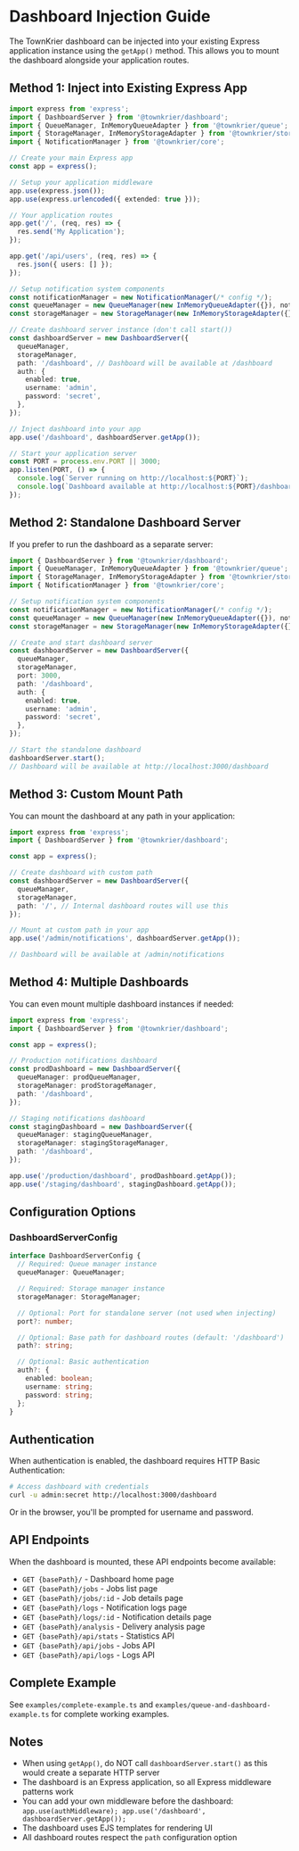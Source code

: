 # Dashboard Injection Guide

The TownKrier dashboard can be injected into your existing Express application instance using the `getApp()` method. This allows you to mount the dashboard alongside your application routes.

## Method 1: Inject into Existing Express App

```typescript
import express from 'express';
import { DashboardServer } from '@townkrier/dashboard';
import { QueueManager, InMemoryQueueAdapter } from '@townkrier/queue';
import { StorageManager, InMemoryStorageAdapter } from '@townkrier/storage';
import { NotificationManager } from '@townkrier/core';

// Create your main Express app
const app = express();

// Setup your application middleware
app.use(express.json());
app.use(express.urlencoded({ extended: true }));

// Your application routes
app.get('/', (req, res) => {
  res.send('My Application');
});

app.get('/api/users', (req, res) => {
  res.json({ users: [] });
});

// Setup notification system components
const notificationManager = new NotificationManager(/* config */);
const queueManager = new QueueManager(new InMemoryQueueAdapter({}), notificationManager);
const storageManager = new StorageManager(new InMemoryStorageAdapter({}));

// Create dashboard server instance (don't call start())
const dashboardServer = new DashboardServer({
  queueManager,
  storageManager,
  path: '/dashboard', // Dashboard will be available at /dashboard
  auth: {
    enabled: true,
    username: 'admin',
    password: 'secret',
  },
});

// Inject dashboard into your app
app.use('/dashboard', dashboardServer.getApp());

// Start your application server
const PORT = process.env.PORT || 3000;
app.listen(PORT, () => {
  console.log(`Server running on http://localhost:${PORT}`);
  console.log(`Dashboard available at http://localhost:${PORT}/dashboard`);
});
```

## Method 2: Standalone Dashboard Server

If you prefer to run the dashboard as a separate server:

```typescript
import { DashboardServer } from '@townkrier/dashboard';
import { QueueManager, InMemoryQueueAdapter } from '@townkrier/queue';
import { StorageManager, InMemoryStorageAdapter } from '@townkrier/storage';
import { NotificationManager } from '@townkrier/core';

// Setup notification system components
const notificationManager = new NotificationManager(/* config */);
const queueManager = new QueueManager(new InMemoryQueueAdapter({}), notificationManager);
const storageManager = new StorageManager(new InMemoryStorageAdapter({}));

// Create and start dashboard server
const dashboardServer = new DashboardServer({
  queueManager,
  storageManager,
  port: 3000,
  path: '/dashboard',
  auth: {
    enabled: true,
    username: 'admin',
    password: 'secret',
  },
});

// Start the standalone dashboard
dashboardServer.start();
// Dashboard will be available at http://localhost:3000/dashboard
```

## Method 3: Custom Mount Path

You can mount the dashboard at any path in your application:

```typescript
import express from 'express';
import { DashboardServer } from '@townkrier/dashboard';

const app = express();

// Create dashboard with custom path
const dashboardServer = new DashboardServer({
  queueManager,
  storageManager,
  path: '/', // Internal dashboard routes will use this
});

// Mount at custom path in your app
app.use('/admin/notifications', dashboardServer.getApp());

// Dashboard will be available at /admin/notifications
```

## Method 4: Multiple Dashboards

You can even mount multiple dashboard instances if needed:

```typescript
import express from 'express';
import { DashboardServer } from '@townkrier/dashboard';

const app = express();

// Production notifications dashboard
const prodDashboard = new DashboardServer({
  queueManager: prodQueueManager,
  storageManager: prodStorageManager,
  path: '/dashboard',
});

// Staging notifications dashboard
const stagingDashboard = new DashboardServer({
  queueManager: stagingQueueManager,
  storageManager: stagingStorageManager,
  path: '/dashboard',
});

app.use('/production/dashboard', prodDashboard.getApp());
app.use('/staging/dashboard', stagingDashboard.getApp());
```

## Configuration Options

### DashboardServerConfig

```typescript
interface DashboardServerConfig {
  // Required: Queue manager instance
  queueManager: QueueManager;

  // Required: Storage manager instance
  storageManager: StorageManager;

  // Optional: Port for standalone server (not used when injecting)
  port?: number;

  // Optional: Base path for dashboard routes (default: '/dashboard')
  path?: string;

  // Optional: Basic authentication
  auth?: {
    enabled: boolean;
    username: string;
    password: string;
  };
}
```

## Authentication

When authentication is enabled, the dashboard requires HTTP Basic Authentication:

```bash
# Access dashboard with credentials
curl -u admin:secret http://localhost:3000/dashboard
```

Or in the browser, you'll be prompted for username and password.

## API Endpoints

When the dashboard is mounted, these API endpoints become available:

- `GET {basePath}/` - Dashboard home page
- `GET {basePath}/jobs` - Jobs list page
- `GET {basePath}/jobs/:id` - Job details page
- `GET {basePath}/logs` - Notification logs page
- `GET {basePath}/logs/:id` - Notification details page
- `GET {basePath}/analysis` - Delivery analysis page
- `GET {basePath}/api/stats` - Statistics API
- `GET {basePath}/api/jobs` - Jobs API
- `GET {basePath}/api/logs` - Logs API

## Complete Example

See `examples/complete-example.ts` and `examples/queue-and-dashboard-example.ts` for complete working examples.

## Notes

- When using `getApp()`, do NOT call `dashboardServer.start()` as this would create a separate HTTP server
- The dashboard is an Express application, so all Express middleware patterns work
- You can add your own middleware before the dashboard: `app.use(authMiddleware); app.use('/dashboard', dashboardServer.getApp());`
- The dashboard uses EJS templates for rendering UI
- All dashboard routes respect the `path` configuration option
